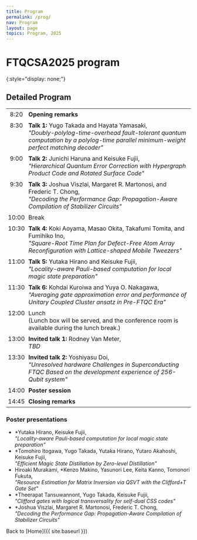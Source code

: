 ```yaml
---
title: Program
permalink: /prog/
nav: Program
layout: page
topics: Program, 2025
---
```


<style type="text/css">
  thead {
    display: none;
  }
  table, td {
    border: none;
  }
  td {
    padding: 5px;
    vertical-align: top;
  }
  tr td:nth-of-type(1) {
    text-align: center;
  }
</style>

# FTQCSA2025 program
{:style="display: none;"}

## Detailed Program

| time  | program         |
|-------|-----------------|
|  8:20 | __Opening remarks__ |
|  8:30 | __Talk 1:__ Yugo Takada and Hayata Yamasaki,<br>_"Doubly-polylog-time-overhead fault-tolerant quantum computation by a polylog-time parallel minimum-weight perfect matching decoder"_ |
|  9:00 | __Talk 2:__ Junichi Haruna and Keisuke Fujii,<br>_"Hierarchical Quantum Error Correction with Hypergraph Product Code and Rotated Surface Code"_ |
|  9:30 | __Talk 3:__ Joshua Viszlai, Margaret R. Martonosi, and Frederic T. Chong,<br>_"Decoding the Performance Gap: Propagation-Aware Compilation of Stabilizer Circuits"_ |
| 10:00 | Break |
| 10:30 | __Talk 4:__ Koki Aoyama, Masao Okita, Takafumi Tomita, and Fumihiko Ino,<br>_"Square-Root Time Plan for Defect-Free Atom Array Reconfiguration with Lattice-shaped Mobile Tweezers"_ |
| 11:00 | __Talk 5:__ Yutaka Hirano and Keisuke Fujii,<br>_"Locality-aware Pauli-based computation for local magic state preparation"_ |
| 11:30 | __Talk 6:__ Kohdai Kuroiwa and Yuya O. Nakagawa,<br>_"Averaging gate approximation error and performance of Unitary Coupled Cluster ansatz in Pre-FTQC Era"_ |
| 12:00 | Lunch<br>(Lunch box will be served, and the conference room is available during the lunch break.) |
| 13:00 | __Invited talk 1:__ Rodney Van Meter,<br>_TBD_ |
| 13:30 | __Invited talk 2:__ Yoshiyasu Doi,<br>_"Unresolved hardware Challenges in Superconducting FTQC Based on the development experience of 256-Qubit system"_ |
| 14:00 | __Poster session__ |
| 14:45 | __Closing remarks__ |

### Poster presentations

- *Yutaka Hirano, Keisuke Fujii,  
  _"Locality-aware Pauli-based computation for local magic state preparation"_
- *Tomohiro Itogawa, Yugo Takada, Yutaka Hirano, Yutaro Akahoshi, Keisuke Fujii,  
  _"Efficient Magic State Distillation by Zero-level Distillation"_
- Hiroaki Murakami, *Kenzo Makino, Yasunori Lee, Keita Kanno, Tomonori Fukuta,  
  _"Resource Estimation for Matrix Inversion via QSVT with the Clifford+T Gate Set"_
- *Theerapat Tansuwannont, Yugo Takada, Keisuke Fujii,  
  _"Clifford gates with logical transversality for self-dual CSS codes"_
- *Joshua Viszlai, Margaret R. Martonosi, Frederic T. Chong,  
  _"Decoding the Performance Gap: Propagation-Aware Compilation of Stabilizer Circuits"_

Back to [Home]({{ site.baseurl }})
